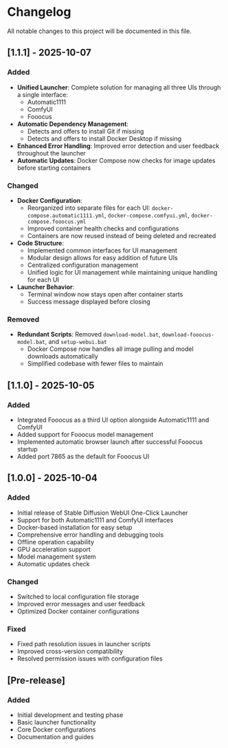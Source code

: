 # Changelog

All notable changes to this project will be documented in this file.

## [1.1.1] - 2025-10-07
### Added
- **Unified Launcher**: Complete solution for managing all three UIs through a single interface:
  - Automatic1111
  - ComfyUI
  - Fooocus
- **Automatic Dependency Management**:
  - Detects and offers to install Git if missing
  - Detects and offers to install Docker Desktop if missing
- **Enhanced Error Handling**: Improved error detection and user feedback throughout the launcher
- **Automatic Updates**: Docker Compose now checks for image updates before starting containers

### Changed
- **Docker Configuration**:
  - Reorganized into separate files for each UI: `docker-compose.automatic1111.yml`, `docker-compose.comfyui.yml`, `docker-compose.fooocus.yml`
  - Improved container health checks and configurations
  - Containers are now reused instead of being deleted and recreated
- **Code Structure**:
  - Implemented common interfaces for UI management
  - Modular design allows for easy addition of future UIs
  - Centralized configuration management
  - Unified logic for UI management while maintaining unique handling for each UI
- **Launcher Behavior**:
  - Terminal window now stays open after container starts
  - Success message displayed before closing

### Removed
- **Redundant Scripts**: Removed `download-model.bat`, `download-fooocus-model.bat`, and `setup-webui.bat`
  - Docker Compose now handles all image pulling and model downloads automatically
  - Simplified codebase with fewer files to maintain

## [1.1.0] - 2025-10-05
### Added
- Integrated Fooocus as a third UI option alongside Automatic1111 and ComfyUI
- Added support for Fooocus model management
- Implemented automatic browser launch after successful Fooocus startup
- Added port 7865 as the default for Fooocus UI

## [1.0.0] - 2025-10-04
### Added
- Initial release of Stable Diffusion WebUI One-Click Launcher
- Support for both Automatic1111 and ComfyUI interfaces
- Docker-based installation for easy setup
- Comprehensive error handling and debugging tools
- Offline operation capability
- GPU acceleration support
- Model management system
- Automatic updates check

### Changed
- Switched to local configuration file storage
- Improved error messages and user feedback
- Optimized Docker container configurations

### Fixed
- Fixed path resolution issues in launcher scripts
- Improved cross-version compatibility
- Resolved permission issues with configuration files

## [Pre-release]
### Added
- Initial development and testing phase
- Basic launcher functionality
- Core Docker configurations
- Documentation and guides
